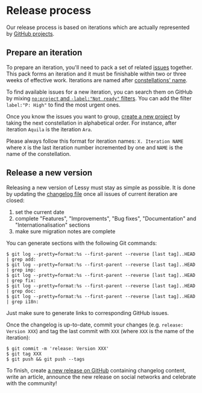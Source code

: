 # Release process

Our release process is based on iterations which are actually represented by
[GitHub projects](https://github.com/marienfressinaud/lessy/projects).

## Prepare an iteration

To prepare an iteration, you'll need to pack a set of related [issues](https://github.com/marienfressinaud/lessy/issues) together. This pack forms an iteration and
it must be finishable within two or three weeks of effective work. Iterations
are named after [constellations' name](https://en.wikipedia.org/wiki/88_modern_constellations).

To find available issues for a new iteration, you can search them on GitHub by
mixing [`no:project` and `-label:"Not ready"` filters](https://github.com/marienfressinaud/lessy/issues?utf8=%E2%9C%93&q=is%3Aissue+is%3Aopen+no%3Aproject+-label%3A%22Not+ready%22+).
You can add the filter `label:"P: High"` to find the most urgent ones.

Once you know the issues you want to group, [create a new project](https://github.com/marienfressinaud/lessy/projects/new)
by taking the next constellation in alphabetical order. For instance, after
iteration `Aquila` is the iteration `Ara`.

Please always follow this format for iteration names: `X. Iteration NAME` where
`X` is the last iteration number incremented by one and `NAME` is the name of
the constellation.

## Release a new version

Releasing a new version of Lessy must stay as simple as possible. It is done by
updating the [changelog file](../CHANGELOG.md) once all issues of current
iteration are closed:

1. set the current date
2. complete "Features", "Improvements", "Bug fixes", "Documentation" and
   "Internationalisation" sections
3. make sure migration notes are complete

You can generate sections with the following Git commands:

```console
$ git log --pretty=format:%s --first-parent --reverse [last tag]..HEAD | grep add:
$ git log --pretty=format:%s --first-parent --reverse [last tag]..HEAD | grep imp:
$ git log --pretty=format:%s --first-parent --reverse [last tag]..HEAD | grep fix:
$ git log --pretty=format:%s --first-parent --reverse [last tag]..HEAD | grep doc:
$ git log --pretty=format:%s --first-parent --reverse [last tag]..HEAD | grep i18n:
```

Just make sure to generate links to corresponding GitHub issues.

Once the changelog is up-to-date, commit your changes (e.g. `release: Version XXX`)
and tag the last commit with `XXX` (where `XXX` is the name of the iteration):

```console
$ git commit -m 'release: Version XXX'
$ git tag XXX
$ git push && git push --tags
```

To finish, create [a new release on GitHub](https://github.com/marienfressinaud/lessy/releases/new)
containing changelog content, write an article, announce the new release on
social networks and celebrate with the community!
